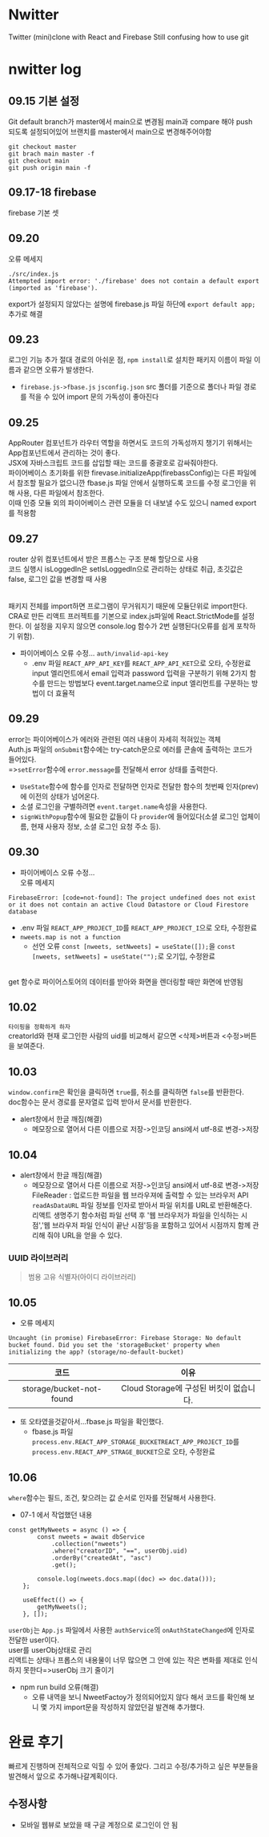# Nwitter
Twitter (mini)clone with React and Firebase
Still confusing how to use git
# nwitter log
## 09.15 기본 설정
Git default branch가 master에서 main으로 변경됨 main과 compare 해야 push 되도록 설정되어있어 브랜치를 master에서 main으로 변경해주어야함
```
git checkout master
git brach main master -f
git checkout main
git push origin main -f
```

## 09.17-18 firebase
firebase 기본 셋

## 09.20 
오류 메세지
```
./src/index.js
Attempted import error: './firebase' does not contain a default export (imported as 'firebase').
```
export가 설정되지 않았다는 설명에 firebase.js 파일 하단에 `export default app;` 추가로 해결

## 09.23
로그인 기능 추가
절대 경로의 아쉬운 점, `npm install`로 설치한 패키지 이름이 파일 이름과 같으면 오류가 발생한다. 
* `firebase.js->fbase.js`
`jsconfig.json` src 폴더를 기준으로 폴더나 파일 경로를 적을 수 있어 import 문의 가독성이 좋아진다

## 09.25
AppRouter 컴포넌트가 라우터 역할을 하면서도 코드의 가독성까지 챙기기 위해서는 App컴포넌트에서 관리하는 것이 좋다.<br>
JSX에 자바스크립트 코드를 삽입할 때는 코드를 중괄호로 감싸줘야한다.<br>
파이어베이스 초기화를 위한 firevase.initializeApp(firebassConfig)는 다른 파일에서 참조할 필요가 없으니깐 
fbase.js 파일 안에서 실행하도록 코드를 수정 로그인을 위해 사용, 다른 파일에서 참조한다. <br>
이때 인증 모듈 외의 파이어베이스 관련 모듈을 더 내보낼 수도 있으니 named export를 적용함

## 09.27
router
상위 컴포넌트에서 받은 프롭스는 구조 분해 할당으로 사용<br>
코드 실행시 isLoggedIn은 setIsLoggedIn으로 관리하는 상태로 취급, 초깃값은 false, 로그인 값을 변경할 때 사용<br>
<br><br>패키지 전체를 import하면 프로그램이 무거워지기 때문에 모듈단위로 import한다.
<br>CRA로 만든 리액트 프러젝트를 기본으로 index.js파일에 React.StrictMode를 설정한다. 이 설정을 지우지 않으면 console.log 함수가 2번 실행된다(오류를 쉽게 포착하기 위함).
* 파이어베이스 오류 수정... `auth/invalid-api-key`
	* .env 파일 `REACT_APP_API_KEY`를 `REACT_APP_API_KET`으로 오타, 수정완료
	input 엘리먼트에서 email 입력과 password 입력을 구분하기 위해 2가지 함수를 만드는 방법보다 event.target.name으로 input 엘리먼트를 구분하는 방법이 더 효율적

## 09.29
error는 파이어베이스가 에러와 관련된 여러 내용이 자세히 적혀있는 객체<br>
Auth.js 파일의 `onSubmit`함수에는 try-catch문으로 에러를 콘솔에 출력하는 코드가 들어있다.<br>
=>`setError`함수에 `error.message`를 전달해서 error 상태를 출력한다.<br>
* `UseState`함수에 함수를 인자로 전달하면 인자로 전달한 함수의 첫번째 인자(prev)에 이전의 상태가 넘어온다.
* 소셜 로그인을 구별하려면 `event.target.name`속성을 사용한다.
* `signWithPopup`함수에 필요한 값들이 다 `provider`에 들어있다(소셜 로그인 업체이름, 현재 사용자 정보, 소셜 로그인 요청 주소 등).

## 09.30
* 파이어베이스 오류 수정...
<br>오류 메세지
```
FirebaseError: [code=not-found]: The project undefined does not exist or it does not contain an active Cloud Datastore or Cloud Firestore database
```
* .env 파일 `REACT_APP_PROJECT_ID`를 `REACT_APP_PROJECT_I`으로 오타, 수정완료
* `nweets.map is not a function`
	* 선언 오류 `const [nweets, setNweets] = useState([]);`을 `const [nweets, setNweets] = useState("");`로 오기입, 수정완료
<br>
get 함수로 파이어스토어의 데이터를 받아와 화면을 렌더링할 때만 화면에 반영됨<br>

## 10.02
`타이핑을 정확하게 하자`<br>
creatorId와 현재 로그인한 사람의 uid를 비교해서 같으면 <삭제>버튼과 <수정>버튼을 보여준다.

## 10.03
`window.confirm`은 확인을 클릭하면 `true`를, 취소를 클릭하면 `false`를 반환한다.<br>
doc함수는 문서 경로를 문자열로 입력 받아서 문서를 반환한다.
* alert창에서 한글 깨짐(해결)
	* 메모장으로 열어서 다른 이름으로 저장->인코딩 ansi에서 utf-8로 변경->저장

## 10.04
* alert창에서 한글 깨짐(해결)
	* 메모장으로 열어서 다른 이름으로 저장->인코딩 ansi에서 utf-8로 변경->저장<br>
FileReader : 업로드한 파일을 웹 브라우져에 출력할 수 있는 브라우저 API<br>
`readAsDataURL` 파일 정보를 인자로 받아서 파일 위치를 URL로 반환해준다.
<br> 리액트 생명주기 함수처럼 파일 선택 후 '웹 브라우저가 파일을 인식하는 시점','웹 브라우저 파일 인식이 끝난 시점'등을 포함하고 있어서 시점까지 함께 관리해 줘야 URL을 얻을 수 있다.
### UUID 라이브러리
> 범용 고유 식별자(아이디 라이브러리)

## 10.05
* 오류 메세지
```
Uncaught (in promise) FirebaseError: Firebase Storage: No default bucket found. Did you set the 'storageBucket' property when initializing the app? (storage/no-default-bucket)
```
|코드|이유|
|:---------:|:------:|
|storage/bucket-not-found|Cloud Storage에 구성된 버킷이 없습니다.|

* 또 오타였을것같아서...fbase.js 파일을 확인했다. 
	* fbase.js 파일 `process.env.REACT_APP_STORAGE_BUCKETREACT_APP_PROJECT_ID`를 `process.env.REACT_APP_STRAGE_BUCKET`으로 오타, 수정완료

## 10.06
`where`함수는 필드, 조건, 찾으려는 값 순서로 인자를 전달해서 사용한다.
* 07-1 에서 작업했던 내용
```
const getMyNweets = async () => {
        const nweets = await dbService
            .collection("nweets")
            .where("creatorID", "==", userObj.uid)
            .orderBy("createdAt", "asc")
            .get();

        console.log(nweets.docs.map((doc) => doc.data()));
    };

    useEffect(() => {
        getMyNweets();
    }, []);
```

`userObj`는 `App.js` 파일에서 사용한 `authService`의 `onAuthStateChanged`에 인자로 전달한 user이다.
<br> user를 userObj상태로 관리
<br> 리액트는 상태나 프롭스의 내용물이 너무 많으면 그 안에 있는 작은 변화를 제대로 인식하지 못한다=>userObj 크기 줄이기
* npm run build 오류(해결)
    * 오류 내역을 보니 NweetFactoy가 정의되어있지 않다 해서 코드를 확인해 보니 몇 가지 import문을 작성하지 않았던걸 발견해 추가했다.
# 완료 후기
빠르게 진행하며 전체적으로 익힐 수 있어 좋았다. 그리고 수정/추가하고 싶은 부분들을 발견해서 앞으로 추가해나갈계획이다.
## 수정사항
* 모바일 웹뷰로 보았을 때 구글 계정으로 로그인이 안 됨
